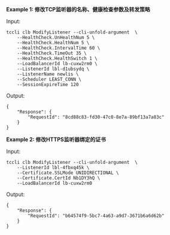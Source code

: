 **Example 1: 修改TCP监听器的名称、健康检查参数及转发策略**



Input: 

```
tccli clb ModifyListener --cli-unfold-argument  \
    --HealthCheck.UnHealthNum 5 \
    --HealthCheck.HealthNum 5 \
    --HealthCheck.IntervalTime 60 \
    --HealthCheck.TimeOut 35 \
    --HealthCheck.HealthSwitch 1 \
    --LoadBalancerId lb-cuxw2rm0 \
    --ListenerId lbl-d1ubsydq \
    --ListenerName newlis \
    --Scheduler LEAST_CONN \
    --SessionExpireTime 120
```

Output: 
```
{
    "Response": {
        "RequestId": "8cd88c83-fd30-47c0-8e7a-89bf13a7a83c"
    }
}
```

**Example 2: 修改HTTPS监听器绑定的证书**



Input: 

```
tccli clb ModifyListener --cli-unfold-argument  \
    --ListenerId lbl-4fbxq45k \
    --Certificate.SSLMode UNIDIRECTIONAL \
    --Certificate.CertId Nb1DY3hQ \
    --LoadBalancerId lb-cuxw2rm0
```

Output: 
```
{
    "Response": {
        "RequestId": "b64574f9-5bc7-4a63-a9d7-3671b6a6d62b"
    }
}
```

